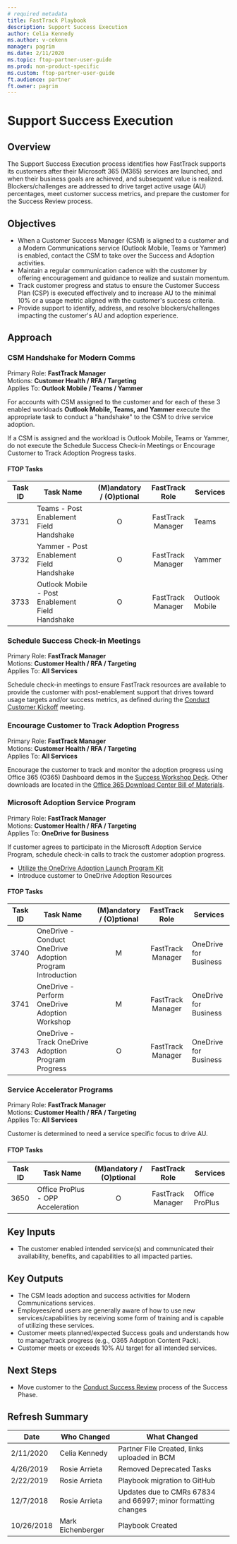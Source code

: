 ```yaml
---
# required metadata
title: FastTrack Playbook
description: Support Success Execution
author: Celia Kennedy
ms.author: v-cekenn
manager: pagrim
ms.date: 2/11/2020
ms.topic: ftop-partner-user-guide
ms.prod: non-product-specific
ms.custom: ftop-partner-user-guide
ft.audience: partner
ft.owner: pagrim
---
```


# Support Success Execution

## Overview

The Support Success Execution process identifies how FastTrack supports
its customers after their Microsoft 365 (M365) services are launched,
and when their business goals are achieved, and subsequent value is
realized. Blockers/challenges are addressed to drive target active usage
(AU) percentages, meet customer success metrics, and prepare the
customer for the Success Review process.

## Objectives

  - When a Customer Success Manager (CSM) is aligned to a custome​​r and
    a Modern Communications service (Outlook Mobile, Teams or Yammer) is
    enabled, contact the CSM to take over the Success and Adoption
    activities.
  - Maintain a regular communication cadence with the customer by
    offering encouragement and guidance to realize and sustain momentum.
  - Track customer progress and status to ensure the Customer Success
    Plan (CSP) is executed effectively and to increase AU to the minimal
    10% or a usage metric aligned with the customer's success criteria.
  - Provide support to identify, address, and resolve
    blockers/challenges impacting the customer's AU and adoption
    experience.

## Approach

### CSM Handshake for Modern Comms

Primary Role: **FastTrack Manager**  
Motions: **Customer Health / RFA / Targeting**  
Applies To: **Outlook Mobile / Teams / Yammer**

For accounts with CSM assigned to the customer and for each of these 3
enabled workloads **Outlook Mobile, Teams, and Yammer** execute the
appropriate task to conduct a "handshake" to the CSM to drive service
adoption.

If a CSM is assigned and the workload is Outlook Mobile, Teams or
Yammer, do not execute the Schedule Success Check-in Meetings or
Encourage Customer to Track Adoption Progress tasks.

#### FTOP Tasks

| Task ID | Task Name                                        | (M)andatory / (O)ptional |  FastTrack Role   | Services       |
| ------- | ------------------------------------------------ | :----------------------: | :---------------: | -------------- |
| 3731    | Teams - Post Enablement Field Handshake          |            O             | FastTrack Manager | Teams          |
| 3732    | Yammer - Post Enablement Field Handshake         |            O             | FastTrack Manager | Yammer         |
| 3733    | Outlook Mobile - Post Enablement Field Handshake |            O             | FastTrack Manager | Outlook Mobile |

### Schedule Success Check-in Meetings

Primary Role: **FastTrack Manager**  
Motions: **Customer Health / RFA / Targeting**  
Applies To: **All Services**

Schedule check-in meetings to ensure FastTrack resources are available
to provide the customer with post-enablement support that drives toward
usage targets and/or success metrics, as defined during the [Conduct
Customer Kickoff](initiate-conduct-customer-kickoff-partner.md)
meeting.

### Encourage Customer to Track Adoption Progress

Primary Role: **FastTrack Manager**  
Motions: **Customer Health / RFA / Targeting**  
Applies To: **All Services**

Encourage the customer to track and monitor the adoption progress using
Office 365 (O365) Dashboard demos in the [Success Workshop
Deck](https://aka.ms/PartnerSuccessWorkshopDeck). Other downloads are located in the
[Office 365 Download Center Bill of
Materials](https://www.microsoft.com/en-us/download/details.aspx?id=54088).

### Microsoft Adoption Service Program

Primary Role: **FastTrack Manager**  
Motions: **Customer Health / RFA / Targeting**  
Applies To: **OneDrive for Business**

If customer agrees to participate in the Microsoft Adoption Service
Program, schedule check-in calls to track the customer adoption
progress.

  - [Utilize the OneDrive Adoption Launch Program
    Kit](https://aka.ms/OneDriveAdoptionLaunchProgramKit)
  - Introduce customer to OneDrive Adoption Resources

#### FTOP Tasks

| Task ID | Task Name                                                 | (M)andatory / (O)ptional |  FastTrack Role   | Services              |
| ------- | --------------------------------------------------------- | :----------------------: | :---------------: | --------------------- |
| 3740    | OneDrive - Conduct OneDrive Adoption Program Introduction |            M             | FastTrack Manager | OneDrive for Business |
| 3741    | OneDrive - Perform OneDrive Adoption Workshop             |            M             | FastTrack Manager | OneDrive for Business |
| 3743    | OneDrive - Track OneDrive Adoption Program Progress       |            O             | FastTrack Manager | OneDrive for Business |

### Service Accelerator Programs

Primary Role: **FastTrack Manager**  
Motions: **Customer Health / RFA / Targeting**  
Applies To: **All Services**

Customer is determined to need a service specific focus to drive AU.

#### FTOP Tasks

| Task ID | Task Name                         | (M)andatory / (O)ptional |  FastTrack Role   | Services       |
| ------- | --------------------------------- | :----------------------: | :---------------: | -------------- |
| 3650    | Office ProPlus - OPP Acceleration |            O             | FastTrack Manager | Office ProPlus |

## Key Inputs

  - The customer enabled intended service(s) and communicated their
    availability, benefits, and capabilities to all impacted parties.

## Key Outputs

  - The CSM leads adoption and success activities​ for Modern
    Communications services.
  - Employees/end users are generally aware of how to use new
    services/capabilities by receiving some form of training and is
    capable of utilizing these services.
  - Customer meets planned/expected Success goals and understands how to
    manage/track progress (e.g., O365 Adoption Content Pack).
  - Customer meets or exceeds 10% AU target for all intended services.

## Next Steps

  - Move customer to the [Conduct Success
    Review](success-conduct-success-review-partner.md) process of
    the Success Phase.

## Refresh Summary

| Date       | Who Changed       | What Changed                                                  |
| ---------- | ----------------- | ------------------------------------------------------------- |
| 2/11/2020  | Celia Kennedy     | Partner File Created, links uploaded in BCM                   |
| 4/26/2019  | Rosie Arrieta     | Removed Deprecated Tasks                                      |
| 2/22/2019  | Rosie Arrieta     | Playbook migration to GitHub                                  |
| 12/7/2018  | Rosie Arrieta     | Updates due to CMRs 67834 and 66997; minor formatting changes |
| 10/26/2018 | Mark Eichenberger | Playbook Created                                              |
